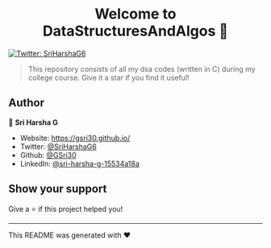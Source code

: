 <h1 align="center">Welcome to DataStructuresAndAlgos 👋</h1>
<p>
  <a href="https://twitter.com/SriHarshaG6" target="_blank">
    <img alt="Twitter: SriHarshaG6" src="https://img.shields.io/twitter/follow/SriHarshaG6.svg?style=social" />
  </a>
</p>

> This repository consists of all my dsa codes (written in C) during my college course.
> Give it a star if you find it useful!



## Author

👤 **Sri Harsha G**

* Website: https://gsri30.github.io/
* Twitter: [@SriHarshaG6](https://twitter.com/SriHarshaG6)
* Github: [@GSri30](https://github.com/GSri30)
* LinkedIn: [@sri-harsha-g-15534a18a](https://linkedin.com/in/sri-harsha-g-15534a18a)

## Show your support

Give a ⭐️ if this project helped you!

***
This README was generated with ❤️ 

